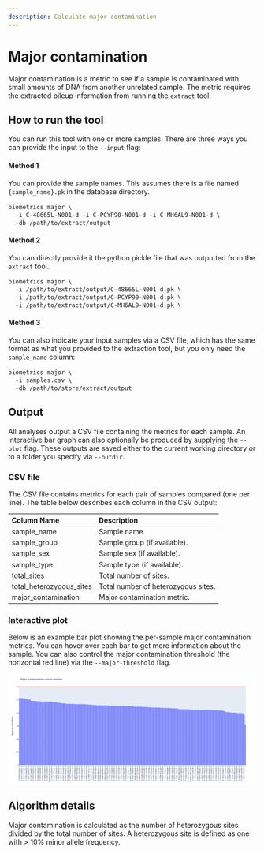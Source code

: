 ```yaml
---
description: Calculate major contamination
---
```


# Major contamination

Major contamination is a metric to see if a sample is contaminated with small amounts of DNA from another unrelated sample. The metric requires the extracted pileup information from running the `extract` tool.

## How to run the tool

You can run this tool with one or more samples. There are three ways you can provide the input to the `--input` flag:

#### Method 1

You can provide the sample names. This assumes there is a file named `{sample_name}.pk` in the database directory.

```text
biometrics major \
  -i C-48665L-N001-d -i C-PCYP90-N001-d -i C-MH6AL9-N001-d \
  -db /path/to/extract/output
```

#### Method 2
You can directly provide it the python pickle file that was outputted from the `extract` tool.

```text
biometrics major \
  -i /path/to/extract/output/C-48665L-N001-d.pk \
  -i /path/to/extract/output/C-PCYP90-N001-d.pk \
  -i /path/to/extract/output/C-MH6AL9-N001-d.pk \
```

#### Method 3
You can also indicate your input samples via a CSV file, which has the same format as what you provided to the extraction tool, but you only need the `sample_name` column:

```text
biometrics major \
  -i samples.csv \
  -db /path/to/store/extract/output
```

## Output

All analyses output a CSV file containing the metrics for each sample. An interactive bar graph can also optionally be produced by supplying the `--plot` flag. These outputs are saved either to the current working directory or to a folder you specify via `--outdir`.

### CSV file

The CSV file contains metrics for each pair of samples compared \(one per line\). The table below describes each column in the CSV output:

| Column Name | Description |
| :--- | :--- |
| sample\_name | Sample name. |
| sample\_group | Sample group \(if available\). |
| sample\_sex | Sample sex \(if available\). |
| sample\_type | Sample type \(if available\). |
| total\_sites | Total number of sites. |
| total\_heterozygous\_sites | Total number of heterozygous sites. |
| major\_contamination | Major contamination metric. |

### Interactive plot

Below is an example bar plot showing the per-sample major contamination metrics. You can hover over each bar to get more information about the sample. You can also control the major contamination threshold \(the horizontal red line\) via the `--major-threshold` flag.

![](.gitbook/assets/major_contamination.png)

## Algorithm details

Major contamination is calculated as the number of heterozygous sites divided by the total number of sites. A heterozygous site is defined as one with &gt; 10% minor allele frequency.
